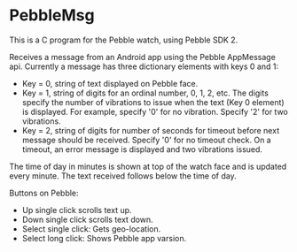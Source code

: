 # PebbleMsg
This is a C program for the Pebble watch, using Pebble SDK 2.

Receives a message from an Android app using the Pebble AppMessage api.
Currently a message has three dictionary elements with keys 0 and 1:
* Key = 0, string of text displayed on Pebble face.
* Key = 1, string of digits for an ordinal number, 0, 1, 2, etc. The digits specify the number of vibrations to issue when the text (Key 0 element) is displayed. For example, specify '0' for no vibration. Specify '2' for two vibrations.
* Key = 2, string of digits for number of seconds for timeout before next message should be received. Specify '0' for no timeout check. On a timeout, an error message is displayed and two vibrations issued.

The time of day in minutes is shown at top of the watch face and is updated every minute.
The text received follows below the time of day.

Buttons on Pebble:
* Up single click scrolls text up.
* Down single click scrolls text down.
* Select single click: Gets geo-location.
* Select long click: Shows Pebble app varsion.
